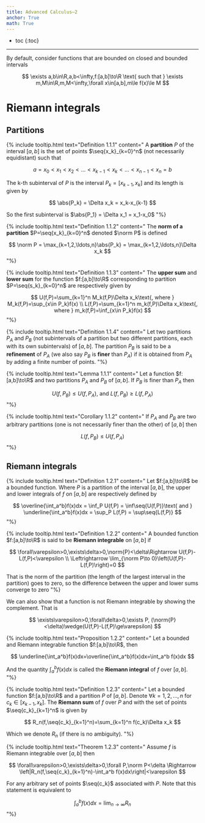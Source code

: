 ```yaml
---
title: Advanced Calculus—2
anchor: True
math: True
---
```

<div id="mathjax-preamble" style="display:none;">
$$
\newcommand{\seq}[1]{\left\{#1\right\}}
\newcommand{\Limsup}{\overline\lim}
\newcommand{\Liminf}{\underline\lim}
\newcommand{\abs}[1]{\lvert #1\rvert}
\newcommand{\norm}[1]{\lVert #1\rVert}
$$
</div>

* toc
{:toc}

---

<!--
{% include tooltip.html text="" content="
"%}
-->

By default, consider functions that are bounded on closed and bounded intervals

$$
\exists a,b\in\R,a,b<\infty,f:[a,b]\to\R
\text{ such that }
\exists m,M\in\R,m,M<\infty,\forall x\in[a,b],m\le f(x)\le M
$$

<!-- Ch 1 .................................................................. -->
# Riemann integrals

<!-- Ch 1.1 ................................................................ -->
## Partitions

{% include tooltip.html text="Definition 1.1.1" content="
  A **partition** $P$ of the interval $[a,b]$ is the set of points
  $\seq{x_k}_{k=0}^n$ (not necessarily equidistant) such that

  $$
  a=x_0<x_1<x_2<\ldots<x_{k-1}<x_k<\ldots<x_{n-1}<x_n=b
  $$

  The k-th subinterval of $P$ is the interval $P_k=[x_{k-1},x_k]$ and its length
  is given by

  $$
  \abs{P_k} = \Delta x_k = x_k-x_{k-1}
  $$

  So the first subinterval is $\abs{P_1} = \Delta x_1 = x_1-x_0$
"%}

{% include tooltip.html text="Definition 1.1.2" content="
  The **norm of a partition** $P=\seq{x_k}_{k=0}^n$ denoted $\norm P$ is defined

  $$
  \norm P = \max_{k=1,2,\ldots,n}\abs{P_k} = \max_{k=1,2,\ldots,n}\Delta x_k
  $$
"%}

{% include tooltip.html text="Definition 1.1.3" content="
  The **upper sum** and **lower sum** for the function $f:[a,b]\to\R$ corresponding to
  partition $P=\seq{s_k}_{k=0}^n$ are respectively given by

  $$
  U(f,P)=\sum_{k=1}^n M_k(f,P)\Delta x_k\text{, where }
  M_k(f,P)=\sup_{x\in P_k}f(x)
  \\
  L(f,P)=\sum_{k=1}^n m_k(f,P)\Delta x_k\text{, where }
  m_k(f,P)=\inf_{x\in P_k}f(x)
  $$
"%}

{% include tooltip.html text="Definition 1.1.4" content="
  Let two partitions $P_A$ and $P_B$ (not subintervals of a partition
  but two different partitions, each with its own subintervals) of $[a,b]$. The
  partition $P_B$ is said to be a **refinement** of $P_A$ (we also
  say $P_B$ is **finer** than $P_A$) if it is obtained from
  $P_A$ by adding a finite number of points.
"%}

{% include tooltip.html text="Lemma 1.1.1" content="
  Let a function $f:[a,b]\to\R$ and two partitions $P_A$ and $P_B$ of
  $[a,b]$. If $P_B$ is finer than $P_A$ then

  $$
  U(f,P_B)\le U(f,P_A)\text{, and } 
  L(f,P_B)\ge L(f,P_A)
  $$
"%}

{% include tooltip.html text="Corollary 1.1.2" content="
  If $P_A$ and $P_B$ are two arbitrary partitions (one is not necessarily finer
  than the other) of $[a,b]$ then

  $$
  L(f,P_B)\le U(f,P_A)
  $$
"%}

<!-- Ch 1.2 ................................................................ -->
## Riemann integrals

{% include tooltip.html text="Definition 1.2.1" content="
  Let $f:[a,b]\to\R$ be a bounded function. Where $P$ is a partition of the
  interval $[a,b]$, the upper and lower integrals of $f$ on $[a,b]$ are
  respectively defined by

  $$
  \overline{\int_a^b}f(x)dx
  = \inf_P U(f,P)
  = \inf\seq{U(f,P)}\text{ and }
  \underline{\int_a^b}f(x)dx
  = \sup_P L(f,P)
  = \sup\seq{L(f,P)}
  $$
"%}

{% include tooltip.html text="Definition 1.2.2" content="
  A bounded function $f:[a,b]\to\R$ is said to be **Riemann integrable** on
  $[a,b]$ if

  $$
  \forall\varepsilon>0,\exists\delta>0,\norm{P}<\delta\Rightarrow
  U(f,P)-L(f,P)<\varepsilon \\
  \Leftrightarrow
  \lim_{\norm P\to 0}\left(U(f,P)-L(f,P)\right)=0
  $$

  That is the norm of the partition (the
  length of the largest interval in the partition) goes to zero, so the
  difference between the upper and lower sums converge to zero
"%}

We can also show that a function is not Riemann integrable by showing the
complement. That is

$$
\exists\varepsilon>0,\forall\delta>0,\exists P,
(\norm{P}<\delta)\wedge(U(f,P)-L(f,P)\ge\varepsilon)
$$

{% include tooltip.html text="Proposition 1.2.2" content="
  Let a bounded and Riemann integrable function $f:[a,b]\to\R$, then

  $$
  \underline{\int_a^b}f(x)dx=\overline{\int_a^b}f(x)dx=\int_a^b f(x)dx
  $$

  And the quantity $\int_a^b f(x)dx$ is called the **Riemann integral** of $f$
  over $[a,b]$.
"%}

{% include tooltip.html text="Definition 1.2.3" content="
  Let a bounded function $f:[a,b]\to\R$ and a partition $P$ of $[a,b]$.
  Denote $\forall k=1,2,\ldots,n$ for $c_k\in[x_{k-1},x_k]$.
  The **Riemann sum** of $f$ over $P$ and with the set of points
  $\seq{c_k}_{k=1}^n$ is given by

  $$
  R_n(f,\seq{c_k}_{k=1}^n)=\sum_{k=1}^n f(c_k)\Delta x_k
  $$

  Which we denote $R_n$ (if there is no ambiguity).
"%}

{% include tooltip.html text="Theorem 1.2.3" content="
  Assume $f$ is Riemann integrable over $[a,b]$ then

  $$
  \forall\varepsilon>0,\exists\delta>0,\forall P,\norm P<\delta \Rightarrow
  \left|R_n(f,\seq{c_k}_{k=1}^n)-\int_a^b f(x)dx\right|<\varepsilon
  $$

  For any arbitrary set of points $\seq{c_k}$ associated with $P$.
  Note that this statement is equivalent to

  $$
  \int_a^b f(x)dx=\lim_{n\to\infty}R_n
  $$
"%}


